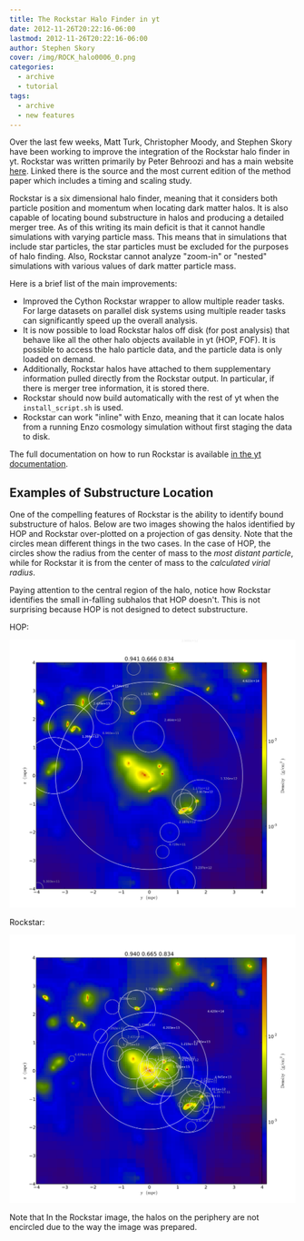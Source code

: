 ```yaml
---
title: The Rockstar Halo Finder in yt
date: 2012-11-26T20:22:16-06:00
lastmod: 2012-11-26T20:22:16-06:00
author: Stephen Skory
cover: /img/ROCK_halo0006_0.png
categories:
  - archive
  - tutorial
tags:
  - archive
  - new features
---
```


Over the last few weeks, Matt Turk, Christopher Moody, and Stephen Skory
have been working to improve the integration of the Rockstar halo finder
in yt. Rockstar was written primarily by Peter Behroozi and has a main
website [here](http://code.google.com/p/rockstar/). Linked there is the
source and the most current edition of the method paper which includes a
timing and scaling study.

Rockstar is a six dimensional halo finder, meaning that it considers
both particle position and momentum when locating dark matter halos. It
is also capable of locating bound substructure in halos and producing a
detailed merger tree. As of this writing its main deficit is that it
cannot handle simulations with varying particle mass. This means that in
simulations that include star particles, the star particles must be
excluded for the purposes of halo finding. Also, Rockstar cannot analyze
\"zoom-in\" or \"nested\" simulations with various values of dark matter
particle mass.

Here is a brief list of the main improvements:

 -   Improved the Cython Rockstar wrapper to allow multiple reader
     tasks. For large datasets on parallel disk systems using multiple
     reader tasks can significantly speed up the overall analysis.
 -   It is now possible to load Rockstar halos off disk (for post
     analysis) that behave like all the other halo objects available in
     yt (HOP, FOF). It is possible to access the halo particle data,
     and the particle data is only loaded on demand.
 -   Additionally, Rockstar halos have attached to them supplementary
     information pulled directly from the Rockstar output. In
     particular, if there is merger tree information, it is stored
     there.
 -   Rockstar should now build automatically with the rest of yt when
     the `install_script.sh` is used.
 -   Rockstar can work \"inline\" with Enzo, meaning that it can locate
     halos from a running Enzo cosmology simulation without first
     staging the data to disk.

The full documentation on how to run Rockstar is available [in the yt
documentation](http://yt-project.org/doc/analysis_modules/running_halofinder.html#rockstar-halo-finding).

## Examples of Substructure Location

One of the compelling features of Rockstar is the ability to identify
bound substructure of halos. Below are two images showing the halos
identified by HOP and Rockstar over-plotted on a projection of gas
density. Note that the circles mean different things in the two cases.
In the case of HOP, the circles show the radius from the center of mass
to the *most distant particle*, while for Rockstar it is from the center
of mass to the *calculated virial radius*.

Paying attention to the central region of the halo, notice how Rockstar
identifies the small in-falling subhalos that HOP doesn\'t. This is not
surprising because HOP is not designed to detect substructure.

HOP:

![HOP Output](/img/HOP_halo0002_0.png)

Rockstar:

![Rockstar Output](/img/ROCK_halo0006_0.png)

Note that In the Rockstar image, the halos on the periphery are not
encircled due to the way the image was prepared.
